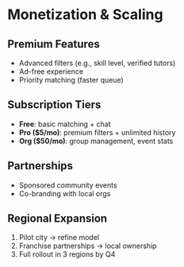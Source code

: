 # Monetization & Scaling

## Premium Features
- Advanced filters (e.g., skill level, verified tutors)
- Ad-free experience
- Priority matching (faster queue)

## Subscription Tiers
- **Free**: basic matching + chat
- **Pro ($5/mo)**: premium filters + unlimited history
- **Org ($50/mo)**: group management, event stats

## Partnerships
- Sponsored community events
- Co-branding with local orgs

## Regional Expansion
1. Pilot city → refine model
2. Franchise partnerships → local ownership
3. Full rollout in 3 regions by Q4

